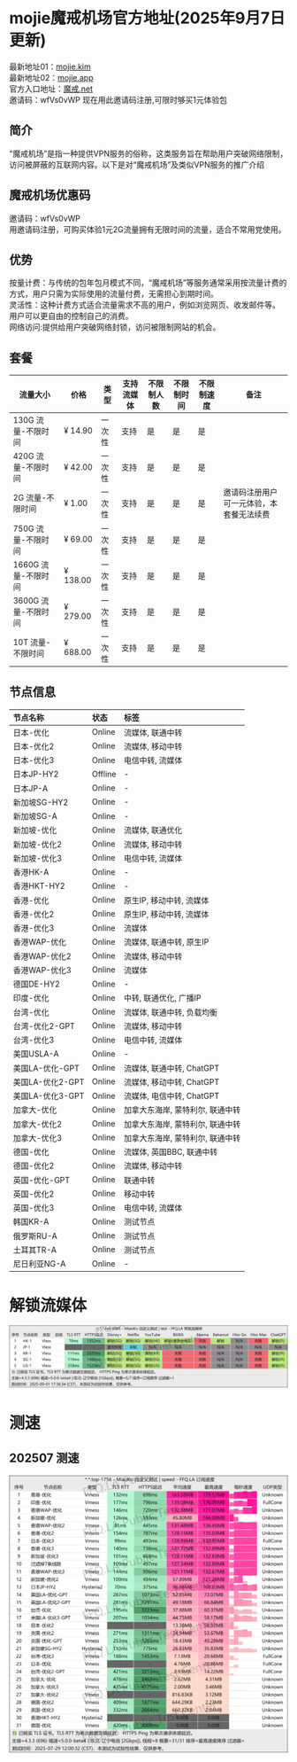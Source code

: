 # mojie魔戒机场官方地址(2025年9月7日更新)
最新地址01：[mojie.kim](https://mojie.kim/register?aff=wfVs0vWP)  
最新地址02：[mojie.app](https://mojie.app/#/register?code=wfVs0vWP)  
官方入口地址：[魔戒.net](https://魔戒.net/#/register?code=wfVs0vWP)  
邀请码：wfVs0vWP 现在用此邀请码注册,可限时够买1元体验包  
## 简介
“魔戒机场”是指一种提供VPN服务的俗称，这类服务旨在帮助用户突破网络限制，访问被屏蔽的互联网内容。以下是对“魔戒机场”及类似VPN服务的推广介绍
## 魔戒机场优惠码
邀请码：wfVs0vWP  
用邀请码注册，可购买体验1元2G流量拥有无限时间的流量，适合不常用党使用。
## 优势
按量计费：与传统的包年包月模式不同，“魔戒机场”等服务通常采用按流量计费的方式，用户只需为实际使用的流量付费，无需担心到期时间。  
灵活性：这种计费方式适合流量需求不高的用户，例如浏览网页、收发邮件等。  
用户可以更自由的控制自己的消费。  
网络访问:提供给用户突破网络封锁，访问被限制网站的机会。  
## 套餐
| 流量大小        | 价格   | 类型   | 支持流媒体 | 不限制人数 | 不限制时间 | 不限制速度 | 备注         |
|-----------------|--------|--------|------------|------------|------------|------------|--------------|
| 130G 流量-不限时间 | ¥ 14.90 | 一次性 | 支持       | 是         | 是         | 是         |              |
| 420G 流量-不限时间 | ¥ 42.00 | 一次性 | 支持       | 是         | 是         | 是         |              |
| 2G 流量-不限时间  | ¥ 1.00  | 一次性 | 支持       | 是         | 是         | 是         | 邀请码注册用户可一元体验，本套餐无法续费 |
| 750G 流量-不限时间 | ¥ 69.00 | 一次性 | 支持       | 是         | 是         | 是         |              |
| 1660G 流量-不限时间| ¥ 138.00| 一次性 | 支持       | 是         | 是         | 是         |              |
| 3600G 流量-不限时间| ¥ 279.00| 一次性 | 支持       | 是         | 是         | 是         |              |
| 10T 流量-不限时间 | ¥ 688.00| 一次性 | 支持       | 是         | 是         | 是         |              |
## 节点信息
| 节点名称 | 状态 | 标签 |
| :--- | :--- | :--- |
| 日本-优化 | Online | 流媒体, 联通中转 |
| 日本-优化2 | Online | 流媒体, 移动中转 |
| 日本-优化3 | Online | 电信中转, 流媒体 |
| 日本JP-HY2 | Offline | - |
| 日本JP-A | Online | - |
| 新加坡SG-HY2 | Online | - |
| 新加坡SG-A | Online | - |
| 新加坡-优化 | Online | 流媒体, 联通优化 |
| 新加坡-优化2 | Online | 流媒体, 移动中转 |
| 新加坡-优化3 | Online | 电信中转, 流媒体 |
| 香港HK-A | Online | - |
| 香港HKT-HY2 | Online | - |
| 香港-优化 | Online | 原生IP, 移动中转, 流媒体 |
| 香港-优化2 | Online | 原生IP, 移动中转, 流媒体 |
| 香港-优化3 | Online | 流媒体 |
| 香港WAP-优化 | Online | 流媒体, 联通中转, 原生IP |
| 香港WAP-优化2 | Online | 流媒体, 移动中转 |
| 香港WAP-优化3 | Online | 流媒体 |
| 德国DE-HY2 | Online | - |
| 印度-优化 | Online | 中转, 联通优化, 广播IP |
| 台湾-优化 | Online | 流媒体, 联通中转, 负载均衡 |
| 台湾-优化2-GPT | Online | 流媒体, 移动中转 |
| 台湾-优化3 | Online | 电信中转, 流媒体 |
| 美国USLA-A | Online | - |
| 美国LA-优化-GPT | Online | 流媒体, 联通中转, ChatGPT |
| 美国LA-优化2-GPT | Online | 流媒体, 移动中转, ChatGPT |
| 美国LA-优化3-GPT | Online | 流媒体, 电信中转, ChatGPT |
| 加拿大-优化 | Online | 加拿大东海岸, 蒙特利尔, 联通中转 |
| 加拿大-优化2 | Online | 加拿大东海岸, 蒙特利尔, 联通中转 |
| 加拿大-优化3 | Online | 加拿大东海岸, 蒙特利尔, 联通中转 |
| 德国-优化 | Online | 流媒体, 英国BBC, 联通中转 |
| 德国-优化2 | Online | 流媒体, 移动中转 |
| 英国-优化-GPT | Online | 联通中转 |
| 英国-优化2 | Online | 移动中转 |
| 英国-优化3 | Online | 电信中转, 流媒体 |
| 韩国KR-A | Online | 测试节点 |
| 俄罗斯RU-A | Online | 测试节点 |
| 土耳其TR-A | Online | 测试节点 |
| 尼日利亚NG-A | Online | - |
# 解锁流媒体
![imgage](https://github.com/jdnei/mojie/blob/main/img/JS-photo_2025-09-01_05-36-55.jpg)
# 测速
## 202507 测速
![image](https://github.com/jdnei/mojie/blob/main/img/moejie-photo_2025-08-17_22-22-42.jpg?raw=true)
